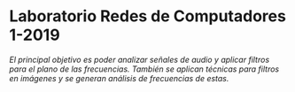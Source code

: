 # Laboratorio Redes de Computadores 1-2019

_El principal objetivo es poder analizar señales de audio y aplicar filtros para el plano de las frecuencias._ 
_También se aplican técnicas para filtros en imágenes y se generan análisis de frecuencias de estas._
